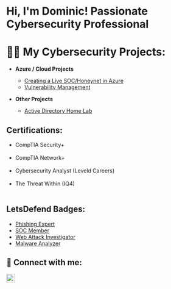 <h1>Hi, I'm Dominic! Passionate Cybersecurity Professional </h1>

<h1>👨‍💻 My Cybersecurity Projects:</h1>

- <b> Azure / Cloud Projects </b>
  - [Creating a Live SOC/Honeynet in Azure](https://github.com/Dmarsh1935/Azure-SOC)
  - [Vulnerability Management](https://github.com/Dmarsh1935/Vulnerability-Management)

- <b> Other Projects </b>
  - [Active Directory Home Lab](https://github.com/Dmarsh1935/AD-Lab)



## Certifications: 
- CompTIA Security+ <br> </br>
- CompTIA Network+ <br> </br>
- Cybersecurity Analyst (Leveld Careers) <br> </br>
- The Threat Within (IQ4) <br> </br>


## LetsDefend Badges:
- [Phishing Expert](https://app.letsdefend.io/my-badges/detail/a7f16098-15b9-43ff-bb75-9cab6020f8a2)
- [SOC Member](https://app.letsdefend.io/my-badges/detail/e01d502e-067f-44e2-9507-8373eb2663b2)
- [Web Attack Investigator](https://app.letsdefend.io/my-badges/detail/a5f9d307-1107-40c7-998e-ca09ec93d6db)
- [Malware Analyzer](https://app.letsdefend.io/my-badges/detail/3fe22dab-3b38-4fa0-8e80-c7fd89863594)












<h2> 🤳 Connect with me:</h2>

[<img align="left" alt="DominicMarsh | LinkedIn" width="22px" src="https://cdn.jsdelivr.net/npm/simple-icons@v3/icons/linkedin.svg" />][linkedin]


[linkedin]: https://www.linkedin.com/in/dominicmarsh721


